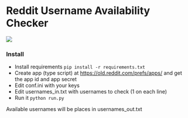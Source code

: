 # Reddit Username Availability Checker

![](https://github.com/impshum/Reddit-Username-Availability-Checker/blob/master/ss.jpg?raw=true)

### Install

- Install requirements ```pip install -r requirements.txt```
- Create app (type script) at https://old.reddit.com/prefs/apps/ and get the app id and app secret
- Edit conf.ini with your keys
- Edit usernames_in.txt with usernames to check (1 on each line)
- Run it ```python run.py```

Available usernames will be places in usernames_out.txt
